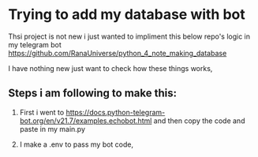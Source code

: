 # Trying to add my database with bot


Thsi project is not new i just wanted to impliment this below repo's logic in my telegram bot
https://github.com/RanaUniverse/python_4_note_making_database


I have nothing new just want to check how these things works, 


## Steps i am following to make this:

1. First i went to https://docs.python-telegram-bot.org/en/v21.7/examples.echobot.html and then copy the code and paste in my main.py 

2. I make a .env to pass my bot code, 
